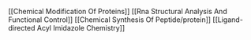 [[Chemical Modification Of Proteins]]
[[Rna Structural Analysis And Functional Control]]
[[Chemical Synthesis Of Peptide/protein]]
[[Ligand-directed Acyl Imidazole Chemistry]]
